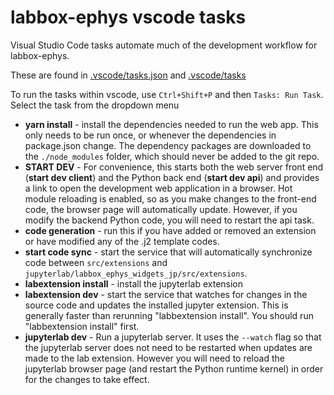 # labbox-ephys vscode tasks

Visual Studio Code tasks automate much of the development workflow for labbox-ephys.

These are found in [.vscode/tasks.json](.vscode/tasks.json) and [.vscode/tasks](.vscode/tasks)

To run the tasks within vscode, use `Ctrl+Shift+P` and then `Tasks: Run Task`. Select the task from the dropdown menu

* **yarn install** - install the dependencies needed to run the web app. This only needs to be run once, or whenever the dependencies in package.json change. The dependency packages are downloaded to the `./node_modules` folder, which should never be added to the git repo.
* **START DEV** - For convenience, this starts both the web server front end (**start dev client**) and the Python back end (**start dev api**) and provides a link to open the development web application in a browser. Hot module reloading is enabled, so as you make changes to the front-end code, the browser page will automatically update. However, if you modify the backend Python code, you will need to restart the api task.
* **code generation** - run this if you have added or removed an extension or have modified any of the .j2 template codes.
* **start code sync** - start the service that will automatically synchronize code between `src/extensions` and `jupyterlab/labbox_ephys_widgets_jp/src/extensions`.
* **labextension install** - install the jupyterlab extension
* **labextension dev** - start the service that watches for changes in the source code and updates the installed jupyter extension. This is generally faster than rerunning "labbextension install". You should run "labbextension install" first.
* **jupyterlab dev** - Run a jupyterlab server. It uses the `--watch` flag so that the jupyterlab server does not need to be restarted when updates are made to the lab extension. However you will need to reload the jupyterlab browser page (and restart the Python runtime kernel) in order for the changes to take effect.
